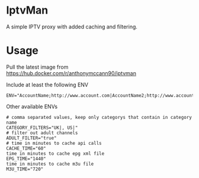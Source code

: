 # IptvMan

A simple IPTV proxy with added caching and filtering.

# Usage

Pull the latest image from https://hub.docker.com/r/anthonymccann90/iptvman

Include at least the following ENV
```
ENV="AccountName;http://www.account.com|AccountName2;http://www.account2.com"
```

Other available ENVs
```
# comma separated values, keep only categorys that contain in category name
CATEGORY_FILTERS="UK|, US|"
# filter out adult channels
ADULT_FILTER="true"
# time in minutes to cache api calls
CACHE_TIME="60"
time in minutes to cache epg xml file
EPG_TIME="1440"
time in minutes to cache m3u file
M3U_TIME="720"
```